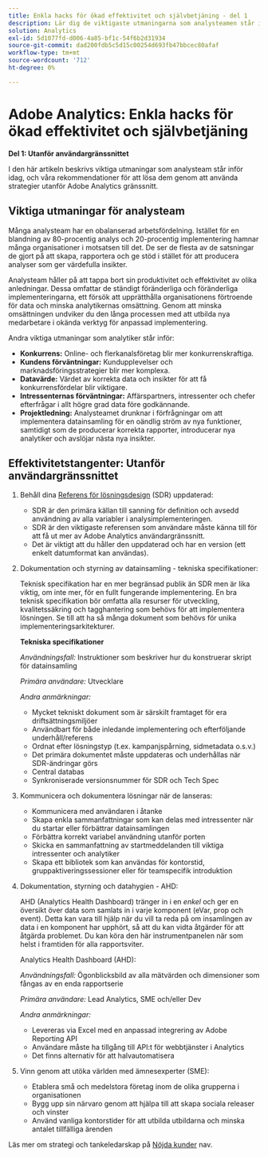 ```yaml
---
title: Enkla hacks för ökad effektivitet och självbetjäning - del 1
description: Lär dig de viktigaste utmaningarna som analysteamen står inför idag och våra rekommendationer för att lösa dem med hjälp av strategier utanför Adobe Analytics användargränssnitt.
solution: Analytics
exl-id: 5d1077fd-d006-4a85-bf1c-54f6b2d31934
source-git-commit: dad200fdb5c5d15c00254d693fb47bbcec80afaf
workflow-type: tm+mt
source-wordcount: '712'
ht-degree: 0%

---
```


# Adobe Analytics: Enkla hacks för ökad effektivitet och självbetjäning

**Del 1: Utanför användargränssnittet**

I den här artikeln beskrivs viktiga utmaningar som analysteam står inför idag, och våra rekommendationer för att lösa dem genom att använda strategier utanför Adobe Analytics gränssnitt.

## Viktiga utmaningar för analysteam

Många analysteam har en obalanserad arbetsfördelning. Istället för en blandning av 80-procentig analys och 20-procentig implementering hamnar många organisationer i motsatsen till det. De ser de flesta av de satsningar de gjort på att skapa, rapportera och ge stöd i stället för att producera analyser som ger värdefulla insikter.

Analysteam håller på att tappa bort sin produktivitet och effektivitet av olika anledningar. Dessa omfattar de ständigt föränderliga och föränderliga implementeringarna, ett försök att upprätthålla organisationens förtroende för data och minska analytikernas omsättning. Genom att minska omsättningen undviker du den långa processen med att utbilda nya medarbetare i okända verktyg för anpassad implementering.

Andra viktiga utmaningar som analytiker står inför:

* **Konkurrens:** Online- och flerkanalsföretag blir mer konkurrenskraftiga.
* **Kundens förväntningar:** Kundupplevelser och marknadsföringsstrategier blir mer komplexa.
* **Datavärde:** Värdet av korrekta data och insikter för att få konkurrensfördelar blir viktigare.
* **Intressenternas förväntningar:** Affärspartners, intressenter och chefer efterfrågar i allt högre grad data före godkännande.
* **Projektledning:** Analysteamet drunknar i förfrågningar om att implementera datainsamling för en oändlig ström av nya funktioner, samtidigt som de producerar korrekta rapporter, introducerar nya analytiker och avslöjar nästa nya insikter.

## Effektivitetstangenter: Utanför användargränssnittet

1. Behåll dina [Referens för lösningsdesign](/help/implementation/implementation-basics/creating-and-maintaining-an-sdr.md) (SDR) uppdaterad:

   * SDR är den primära källan till sanning för definition och avsedd användning av alla variabler i analysimplementeringen.
   * SDR är den viktigaste referensen som användare måste känna till för att få ut mer av Adobe Analytics användargränssnitt.
   * Det är viktigt att du håller den uppdaterad och har en version (ett enkelt datumformat kan användas).

1. Dokumentation och styrning av datainsamling - tekniska specifikationer:

   Teknisk specifikation har en mer begränsad publik än SDR men är lika viktig, om inte mer, för en fullt fungerande implementering. En bra teknisk specifikation bör omfatta alla resurser för utveckling, kvalitetssäkring och tagghantering som behövs för att implementera lösningen. Se till att ha så många dokument som behövs för unika implementeringsarkitekturer.

   **Tekniska specifikationer**

   _Användningsfall:_ Instruktioner som beskriver hur du konstruerar skript för datainsamling

   _Primära användare:_ Utvecklare

   _Andra anmärkningar:_

   * Mycket tekniskt dokument som är särskilt framtaget för era driftsättningsmiljöer
   * Användbart för både inledande implementering och efterföljande underhåll/referens
   * Ordnat efter lösningstyp (t.ex. kampanjspårning, sidmetadata o.s.v.)
   * Det primära dokumentet måste uppdateras och underhållas när SDR-ändringar görs
   * Central databas
   * Synkroniserade versionsnummer för SDR och Tech Spec

1. Kommunicera och dokumentera lösningar när de lanseras:

   * Kommunicera med användaren i åtanke
   * Skapa enkla sammanfattningar som kan delas med intressenter när du startar eller förbättrar datainsamlingen
   * Förbättra korrekt variabel användning utanför porten
   * Skicka en sammanfattning av startmeddelanden till viktiga intressenter och analytiker
   * Skapa ett bibliotek som kan användas för kontorstid, gruppaktiveringssessioner eller för teamspecifik introduktion

1. Dokumentation, styrning och datahygien - AHD:

   AHD (Analytics Health Dashboard) tränger in i en _enkel_ och ger en översikt över data som samlats in i varje komponent (eVar, prop och event). Detta kan vara till hjälp när du vill ta reda på om insamlingen av data i en komponent har upphört, så att du kan vidta åtgärder för att åtgärda problemet. Du kan köra den här instrumentpanelen när som helst i framtiden för alla rapportsviter.

   Analytics Health Dashboard (AHD):

   _Användningsfall:_ Ögonblicksbild av alla mätvärden och dimensioner som fångas av en enda rapportserie

   _Primära användare:_ Lead Analytics, SME och/eller Dev

   _Andra anmärkningar:_
   * Levereras via Excel med en anpassad integrering av Adobe Reporting API
   * Användare måste ha tillgång till API:t för webbtjänster i Analytics
   * Det finns alternativ för att halvautomatisera

1. Vinn genom att utöka världen med ämnesexperter (SME):

   * Etablera små och medelstora företag inom de olika grupperna i organisationen
   * Bygg upp sin närvaro genom att hjälpa till att skapa sociala releaser och vinster
   * Använd vanliga kontorstider för att utbilda utbildarna och minska antalet tillfälliga ärenden

Läs mer om strategi och tankeledarskap på [Nöjda kunder](https://experienceleague.corp.adobe.com/docs/customer-success/customer-success/overview.html) nav.